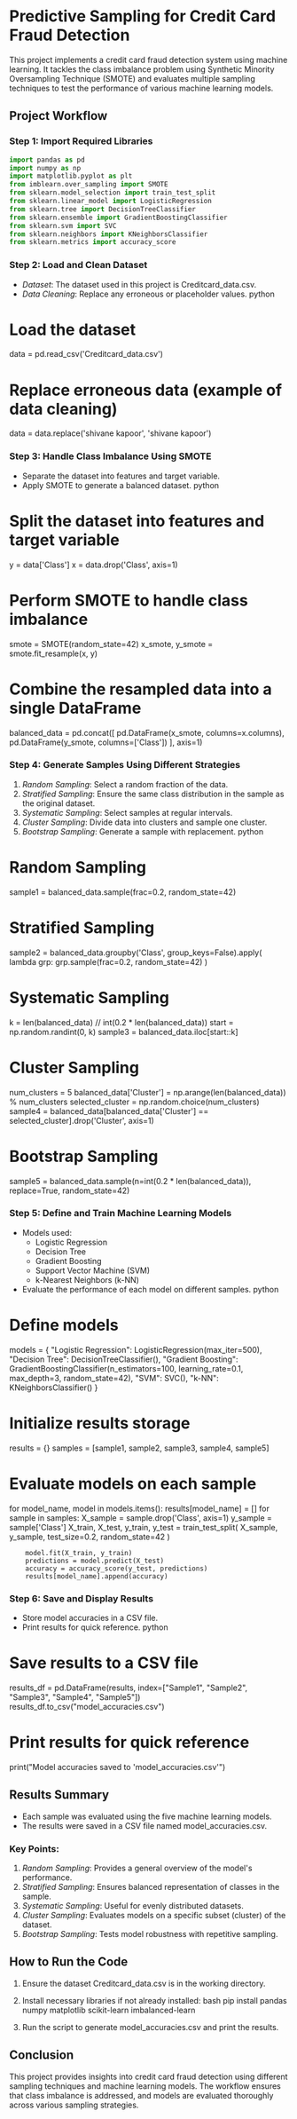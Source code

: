 # Predictive Sampling for Credit Card Fraud Detection

This project implements a credit card fraud detection system using machine learning. It tackles the class imbalance problem using Synthetic Minority Oversampling Technique (SMOTE) and evaluates multiple sampling techniques to test the performance of various machine learning models.

## Project Workflow

### Step 1: Import Required Libraries
```python
import pandas as pd
import numpy as np
import matplotlib.pyplot as plt
from imblearn.over_sampling import SMOTE
from sklearn.model_selection import train_test_split
from sklearn.linear_model import LogisticRegression
from sklearn.tree import DecisionTreeClassifier
from sklearn.ensemble import GradientBoostingClassifier
from sklearn.svm import SVC
from sklearn.neighbors import KNeighborsClassifier
from sklearn.metrics import accuracy_score
```

### Step 2: Load and Clean Dataset
- *Dataset*: The dataset used in this project is Creditcard_data.csv.
- *Data Cleaning*: Replace any erroneous or placeholder values.
python
# Load the dataset
data = pd.read_csv('Creditcard_data.csv')

# Replace erroneous data (example of data cleaning)
data = data.replace('shivane kapoor', 'shivane kapoor')


### Step 3: Handle Class Imbalance Using SMOTE
- Separate the dataset into features and target variable.
- Apply SMOTE to generate a balanced dataset.
python
# Split the dataset into features and target variable
y = data['Class']
x = data.drop('Class', axis=1)

# Perform SMOTE to handle class imbalance
smote = SMOTE(random_state=42)
x_smote, y_smote = smote.fit_resample(x, y)

# Combine the resampled data into a single DataFrame
balanced_data = pd.concat([
    pd.DataFrame(x_smote, columns=x.columns),
    pd.DataFrame(y_smote, columns=['Class'])
], axis=1)


### Step 4: Generate Samples Using Different Strategies
1. *Random Sampling*: Select a random fraction of the data.
2. *Stratified Sampling*: Ensure the same class distribution in the sample as the original dataset.
3. *Systematic Sampling*: Select samples at regular intervals.
4. *Cluster Sampling*: Divide data into clusters and sample one cluster.
5. *Bootstrap Sampling*: Generate a sample with replacement.
python
# Random Sampling
sample1 = balanced_data.sample(frac=0.2, random_state=42)

# Stratified Sampling
sample2 = balanced_data.groupby('Class', group_keys=False).apply(
    lambda grp: grp.sample(frac=0.2, random_state=42)
)

# Systematic Sampling
k = len(balanced_data) // int(0.2 * len(balanced_data))
start = np.random.randint(0, k)
sample3 = balanced_data.iloc[start::k]

# Cluster Sampling
num_clusters = 5
balanced_data['Cluster'] = np.arange(len(balanced_data)) % num_clusters
selected_cluster = np.random.choice(num_clusters)
sample4 = balanced_data[balanced_data['Cluster'] == selected_cluster].drop('Cluster', axis=1)

# Bootstrap Sampling
sample5 = balanced_data.sample(n=int(0.2 * len(balanced_data)), replace=True, random_state=42)


### Step 5: Define and Train Machine Learning Models
- Models used:
  - Logistic Regression
  - Decision Tree
  - Gradient Boosting
  - Support Vector Machine (SVM)
  - k-Nearest Neighbors (k-NN)
- Evaluate the performance of each model on different samples.
python
# Define models
models = {
    "Logistic Regression": LogisticRegression(max_iter=500),
    "Decision Tree": DecisionTreeClassifier(),
    "Gradient Boosting": GradientBoostingClassifier(n_estimators=100, learning_rate=0.1, max_depth=3, random_state=42),
    "SVM": SVC(),
    "k-NN": KNeighborsClassifier()
}

# Initialize results storage
results = {}
samples = [sample1, sample2, sample3, sample4, sample5]

# Evaluate models on each sample
for model_name, model in models.items():
    results[model_name] = []
    for sample in samples:
        X_sample = sample.drop('Class', axis=1)
        y_sample = sample['Class']
        X_train, X_test, y_train, y_test = train_test_split(
            X_sample, y_sample, test_size=0.2, random_state=42
        )

        model.fit(X_train, y_train)
        predictions = model.predict(X_test)
        accuracy = accuracy_score(y_test, predictions)
        results[model_name].append(accuracy)


### Step 6: Save and Display Results
- Store model accuracies in a CSV file.
- Print results for quick reference.
python
# Save results to a CSV file
results_df = pd.DataFrame(results, index=["Sample1", "Sample2", "Sample3", "Sample4", "Sample5"])
results_df.to_csv("model_accuracies.csv")

# Print results for quick reference
print("Model accuracies saved to 'model_accuracies.csv'")


## Results Summary
- Each sample was evaluated using the five machine learning models.
- The results were saved in a CSV file named model_accuracies.csv.

### Key Points:
1. *Random Sampling*: Provides a general overview of the model's performance.
2. *Stratified Sampling*: Ensures balanced representation of classes in the sample.
3. *Systematic Sampling*: Useful for evenly distributed datasets.
4. *Cluster Sampling*: Evaluates models on a specific subset (cluster) of the dataset.
5. *Bootstrap Sampling*: Tests model robustness with repetitive sampling.

## How to Run the Code
1. Ensure the dataset Creditcard_data.csv is in the working directory.
2. Install necessary libraries if not already installed:
   bash
   pip install pandas numpy matplotlib scikit-learn imbalanced-learn
   
3. Run the script to generate model_accuracies.csv and print the results.

## Conclusion
This project provides insights into credit card fraud detection using different sampling techniques and machine learning models. The workflow ensures that class imbalance is addressed, and models are evaluated thoroughly across various sampling strategies.
